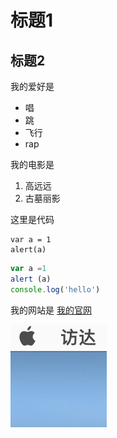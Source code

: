# 标题1
## 标题2

我的爱好是

* 唱
* 跳
* 飞行
* rap
  
我的电影是

1. 高远远
2. 古墓丽影

这里是代码

    var a = 1
    alert(a)

   ```javascript
var a =1
alert (a)
console.log('hello')
  ```
我的网站是 [我的官网](https://fangyinghang.com)

![图片](2.png)



